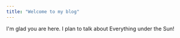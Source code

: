 ```yaml
---
title: "Welcome to my blog"
---
```


I'm glad you are here. I plan to talk about Everything under the Sun!
